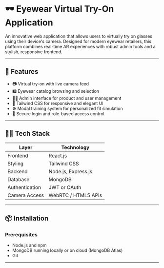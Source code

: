 # 🕶️ Eyewear Virtual Try-On Application

An innovative web application that allows users to virtually try on glasses using their device's camera. Designed for modern eyewear retailers, this platform combines real-time AR experiences with robust admin tools and a stylish, responsive frontend.

---

## 🚀 Features

- 📷 Virtual try-on with live camera feed
- 🛍️ Eyewear catalog browsing and selection
- 🧑‍💼 Admin interface for product and user management
- 🎨 Tailwind CSS for responsive and elegant UI
- ⚙️ Modal training system for personalized fit simulation
- 🔐 Secure login and role-based access control

---

## 🧑‍💻 Tech Stack

| Layer         | Technology           |
|---------------|----------------------|
| Frontend      | React.js             |
| Styling       | Tailwind CSS         |
| Backend       | Node.js, Express.js  |
| Database      | MongoDB              |
| Authentication| JWT or OAuth         |
| Camera Access | WebRTC / HTML5 APIs  |

---

## 📦 Installation

### Prerequisites

- Node.js and npm
- MongoDB running locally or on cloud (MongoDB Atlas)
- Git

---
